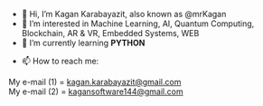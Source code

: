 - 👋 Hi, I’m Kagan Karabayazit, also known as @mrKagan 
- 👀 I’m interested in Machine Learning, AI, Quantum Computing, Blockchain, AR & VR, Embedded Systems, WEB
- 🌱 I’m currently learning <strong>PYTHON</strong>
<!-- - 💞️ I’m looking to collaborate on ... -->
- 📫 How to reach me:

My e-mail (1) = kagan.karabayazit@gmail.com <br>
My e-mail (2) = kagansoftware144@gmail.com

<!---
mrKagan/mrKagan is a ✨ special ✨ repository because its `README.md` (this file) appears on your GitHub profile.
You can click the Preview link to take a look at your changes.
--->
